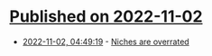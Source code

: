 # [Published on 2022-11-02](index.md)

* [2022-11-02, 04:49:19](https://news.ycombinator.com/item?id=33431541) - [Niches are overrated](https://scottjack.me/niches-are-overrated/)
